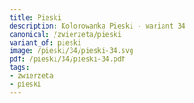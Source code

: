 ```yaml
---
title: Pieski
description: Kolorowanka Pieski - wariant 34
canonical: /zwierzeta/pieski
variant_of: pieski
image: /pieski/34/pieski-34.svg
pdf: /pieski/34/pieski-34.pdf
tags:
- zwierzeta
- pieski
---
```


